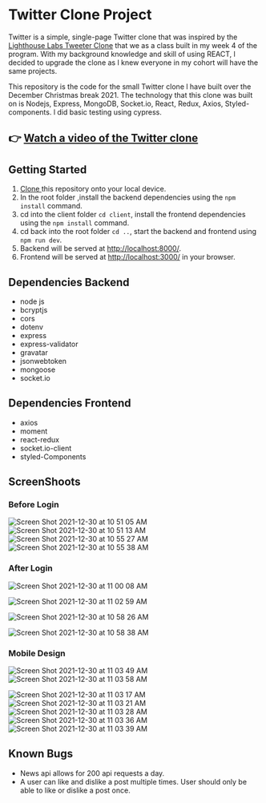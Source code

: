 # Twitter Clone Project

Twitter is a simple, single-page Twitter clone that was inspired by the [Lighthouse Labs Tweeter Clone](https://github.com/mata0050/tweeter) that we as a class built in my week 4 of the program. With my background knowledge and skill of using REACT, l decided to upgrade the clone as l knew everyone in my cohort will have the same projects.

This repository is the code for the small Twitter clone l have built over the December Christmas break 2021. The technology that this clone was built on is Nodejs, Express, MongoDB, Socket.io, React, Redux, Axios, Styled-components. l did basic testing using cypress.

## 👉 [Watch a video of the Twitter clone](https://youtu.be/_fJvuyd4FqA)

## Getting Started

1. [Clone ](https://github.com/mata0050/twitter-clone.git) this repository onto your local device.
2. In the root folder ,install the backend dependencies using the `npm install` command.
3. cd into the client folder `cd client`, install the frontend dependencies using the `npm install` command.
4. cd back into the root folder `cd ..`, start the backend and frontend using `npm run dev`.
5. Backend will be served at <http://localhost:8000/>.
4. Frontend will be served at <http://localhost:3000/> in your browser.

## Dependencies Backend

- node js
- bcryptjs
- cors
- dotenv
- express
- express-validator
- gravatar
- jsonwebtoken
- mongoose
- socket.io

## Dependencies Frontend

- axios
- moment
- react-redux
- socket.io-client
- styled-Components

## ScreenShoots

### Before Login

![Screen Shot 2021-12-30 at 10 51 05 AM](https://user-images.githubusercontent.com/58061791/147773620-13fb9100-c758-48e2-bde8-cecf3f802fa1.png)
![Screen Shot 2021-12-30 at 10 51 13 AM](https://user-images.githubusercontent.com/58061791/147773621-3d4bb3d0-7d47-4727-aa80-812f727f8755.png)
![Screen Shot 2021-12-30 at 10 55 27 AM](https://user-images.githubusercontent.com/58061791/147773622-15c088f3-9bbf-42e1-a639-50026b664e65.png)
![Screen Shot 2021-12-30 at 10 55 38 AM](https://user-images.githubusercontent.com/58061791/147773623-49365007-8c8e-4d51-a235-7ca35d897225.png)



### After Login

![Screen Shot 2021-12-30 at 11 00 08 AM](https://user-images.githubusercontent.com/58061791/147773804-2fc40e81-5e3b-4dfa-81af-81bd33e5e9bc.png)

![Screen Shot 2021-12-30 at 11 02 59 AM](https://user-images.githubusercontent.com/58061791/147773807-889751f7-df62-4292-a012-a9d0d24cd520.png)

![Screen Shot 2021-12-30 at 10 58 26 AM](https://user-images.githubusercontent.com/58061791/147773624-f7a50f27-fbf9-4fa1-9fe3-ab91235fb700.png)

![Screen Shot 2021-12-30 at 10 58 38 AM](https://user-images.githubusercontent.com/58061791/147773626-e7cb4350-9a0a-415b-a143-0812c389f732.png)


### Mobile Design

![Screen Shot 2021-12-30 at 11 03 49 AM](https://user-images.githubusercontent.com/58061791/147773801-876c1eda-9b29-4354-ad32-4f0f12f0bcc5.png)
![Screen Shot 2021-12-30 at 11 03 58 AM](https://user-images.githubusercontent.com/58061791/147773803-00408b32-31ff-4dbc-9b1b-ca0e0a37dbb4.png)




![Screen Shot 2021-12-30 at 11 03 17 AM](https://user-images.githubusercontent.com/58061791/147773808-6842c81b-91c1-4b96-afb7-d4a704d584ed.png)
![Screen Shot 2021-12-30 at 11 03 21 AM](https://user-images.githubusercontent.com/58061791/147773809-72de1857-0593-45b8-83e4-4889b41212f6.png)
![Screen Shot 2021-12-30 at 11 03 28 AM](https://user-images.githubusercontent.com/58061791/147773810-55dd9eff-37db-4ae8-8b9a-f6c0d0e78e28.png)
![Screen Shot 2021-12-30 at 11 03 36 AM](https://user-images.githubusercontent.com/58061791/147773811-8394b575-5eee-4edc-b93f-8cfe2c5d72f3.png)
![Screen Shot 2021-12-30 at 11 03 39 AM](https://user-images.githubusercontent.com/58061791/147773812-e844e54c-7ca3-453f-a552-e86219d147fd.png)


## Known Bugs

- News api allows for 200 api requests a day.
- A user can like and dislike a post multiple times. User should only be able to like or dislike a post once.

